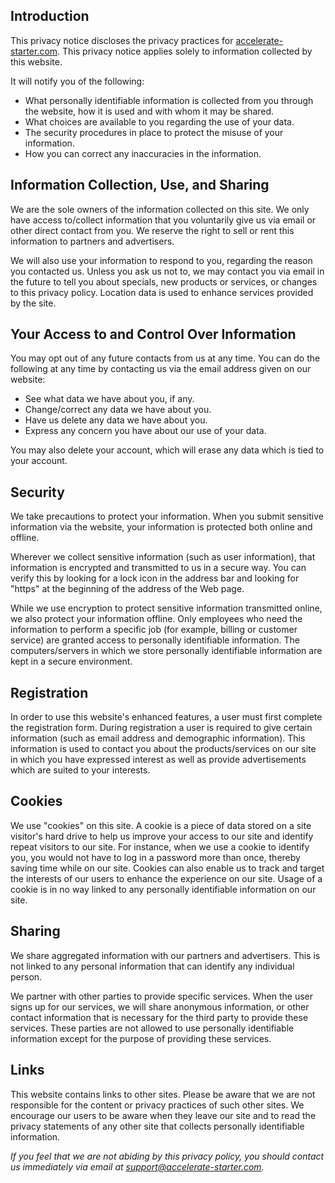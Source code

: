 ## Introduction

This privacy notice discloses the privacy practices for [accelerate-starter.com](https://accelerate-starter.com). This privacy notice applies solely to information collected by this website.

It will notify you of the following:

- What personally identifiable information is collected from you through the website, how it is used and with whom it may be shared.
- What choices are available to you regarding the use of your data.
- The security procedures in place to protect the misuse of your information.
- How you can correct any inaccuracies in the information.

## Information Collection, Use, and Sharing

We are the sole owners of the information collected on this site. We only have access to/collect information that you voluntarily give us via email or other direct contact from you. We reserve the right to sell or rent this information to partners and advertisers.

We will also use your information to respond to you, regarding the reason you contacted us. Unless you ask us not to, we may contact you via email in the future to tell you about specials, new products or services, or changes to this privacy policy. Location data is used to enhance services provided by the site.

## Your Access to and Control Over Information

You may opt out of any future contacts from us at any time. You can do the following at any time by contacting us via the email address given on our website:

- See what data we have about you, if any.
- Change/correct any data we have about you.
- Have us delete any data we have about you.
- Express any concern you have about our use of your data.

You may also delete your account, which will erase any data which is tied to your account.

## Security

We take precautions to protect your information. When you submit sensitive information via the website, your information is protected both online and offline.

Wherever we collect sensitive information (such as user information), that information is encrypted and transmitted to us in a secure way. You can verify this by looking for a lock icon in the address bar and looking for "https" at the beginning of the address of the Web page.

While we use encryption to protect sensitive information transmitted online, we also protect your information offline. Only employees who need the information to perform a specific job (for example, billing or customer service) are granted access to personally identifiable information. The computers/servers in which we store personally identifiable information are kept in a secure environment.

## Registration

In order to use this website's enhanced features, a user must first complete the registration form. During registration a user is required to give certain information (such as email address and demographic information). This information is used to contact you about the products/services on our site in which you have expressed interest as well as provide advertisements which are suited to your interests.

## Cookies

We use "cookies" on this site. A cookie is a piece of data stored on a site visitor's hard drive to help us improve your access to our site and identify repeat visitors to our site. For instance, when we use a cookie to identify you, you would not have to log in a password more than once, thereby saving time while on our site. Cookies can also enable us to track and target the interests of our users to enhance the experience on our site. Usage of a cookie is in no way linked to any personally identifiable information on our site.

## Sharing

We share aggregated information with our partners and advertisers. This is not linked to any personal information that can identify any individual person.

We partner with other parties to provide specific services. When the user signs up for our services, we will share anonymous information, or other contact information that is necessary for the third party to provide these services. These parties are not allowed to use personally identifiable information except for the purpose of providing these services.

## Links

This website contains links to other sites. Please be aware that we are not responsible for the content or privacy practices of such other sites. We encourage our users to be aware when they leave our site and to read the privacy statements of any other site that collects personally identifiable information.

_If you feel that we are not abiding by this privacy policy, you should contact us immediately via email at [support@accelerate-starter.com](mailto:support@accelerate-starter.com)._
